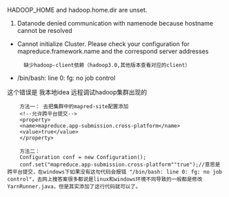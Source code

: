 <!--
 * @Author: wjn
 * @Date: 2020-09-08 09:48:08
 * @LastEditors: wjn
 * @LastEditTime: 2020-09-08 14:44:39
-->
HADOOP_HOME and hadoop.home.dir are unset.

1. Datanode denied communication with namenode because hostname cannot be resolved

* Cannot initialize Cluster. Please check your configuration for mapreduce.framework.name and the correspond server addresses


        缺少hadoop-client依赖（hadoop3.0,其他版本查看对应的client）

* /bin/bash: line 0: fg: no job control

这个错误是 我本地idea 远程调试hadoop集群出现的

        方法一： 去把集群中的mapred-site配置添加
        <!--允许跨平台提交-->
        <property>
        <name>mapreduce.app-submission.cross-platform</name>
        <value>true</value>
        </property>
        
        方法二： 
        Configuration conf = new Configuration();
        conf.set("mapreduce.app-submission.cross-platform""true");//意思是跨平台提交，在windows下如果没有这句代码会报错 "/bin/bash: line 0: fg: no job control"，去网上搜答案很多都说是linux和windows环境不同导致的一般都是修改YarnRunner.java，但是其实添加了这行代码就可以了。